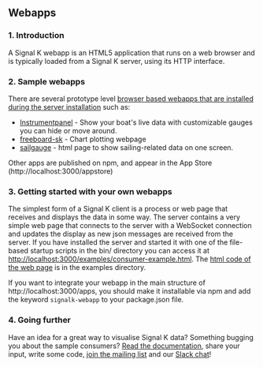 ## Webapps

### 1. Introduction

A Signal K webapp is an HTML5 application that runs on a web browser and is typically loaded from a Signal K server, using its HTTP interface.

### 2. Sample webapps

There are several prototype level [browser based webapps that are installed during the server installation](http://localhost:3000/apps) such as:
- [Instrumentpanel](https://github.com/SignalK/instrumentpanel) - Show your boat's live data with customizable gauges you can hide or move around.
- [freeboard-sk](https://github.com/signalk/freeboard-sk) - Chart plotting webpage
- [sailgauge](https://github.com/signalk/sailgauge) - html page to show sailing-related data on one screen.

Other apps are published on npm, and appear in the App Store (http://localhost:3000/appstore)

### 3. Getting started with your own webapps

The simplest form of a Signal K client is a process or web page that receives and displays the data in some way. The server contains a very simple web page that connects to the server with a WebSocket connection and updates the display as new json messages are received from the server. If you have installed the server and started it with one of the file-based startup scripts in the bin/ directory you can access it at [http://localhost:3000/examples/consumer-example.html](http://localhost:3000/examples/consumer-example.html). The [html code of the web page](https://github.com/SignalK/signalk-server-node/blob/master/public/examples/consumer-example.html) is in the examples directory.

If you want to integrate your webapp in the main structure of http://localhost:3000/apps, you should make it installable via npm and add the keyword `signalk-webapp` to your package.json file.


### 4. Going further

Have an idea for a great way to visualise Signal K data? Something bugging you about the sample consumers? [Read the documentation](signalk.org/specification/master/), share your input, write some code, [join the mailing list](https://groups.google.com/forum/#!forum/signalk) and our [Slack chat](http://slack-invite.signalk.org/)!

